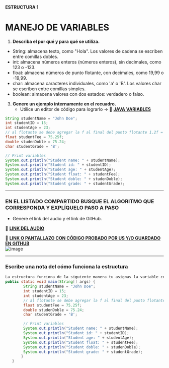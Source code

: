 #### ESTRUCTURA 1  
# MANEJO DE VARIABLES  

1. **Describa el por qué y para qué se utiliza.**  

+ String: almacena texto, como "Hola". Los valores de cadena se escriben entre comillas dobles.
+ int: almacena números enteros (números enteros), sin decimales, como 123 o -123.
+ float: almacena números de punto flotante, con decimales, como 19,99 o -19,99.
+ char: almacena caracteres individuales, como 'a' o 'B'. Los valores char se escriben entre comillas simples.
+ boolean: almacena valores con dos estados: verdadero o falso.

3. **Genere un ejemplo internamente en el recuadro.**  
   - Utilice un editor de código para lograrlo -> 🔗 **[JAVA VARIABLES](https://www.w3schools.com/java/java_variables_reallife.asp)**

```java
String studentName = "John Doe";
int studentID = 15;
int studentAge = 23;
// al flotante se debe agregar la f al final del punto flotante 1.2f = mira el punto 1😁2f 👈🏻 mira la f
float studentFee = 75.25f;
double studenDoble = 75.24;
char studentGrade = 'B';

// Print variables
System.out.println("Student name: " + studentName);
System.out.println("Student id: " + studentID);
System.out.println("Student age: " + studentAge);
System.out.println("Student float: " + studentFee);
System.out.println("Student doble: " + studenDoble);
System.out.println("Student grade: " + studentGrade);

```

---

### EN EL LISTADO COMPARTIDO BUSQUE EL ALGORITMO QUE CORRESPONDA Y EXPLÍQUELO PASO A PASO  
- Genere el link del audio y el link de GitHub.  

🔗 **[LINK DEL AUDIO](#)**  

🔗 **[LINK O PANTALLAZO CON CÓDIGO PROBADO POR US Y/O GUARDADO EN GITHUB]([#](https://gist.github.com/user-attachments/assets/c8ced076-cafe-4d18-9c0a-c29d572811e6))**  
![image](https://gist.github.com/user-attachments/assets/c8ced076-cafe-4d18-9c0a-c29d572811e6)

---

### Escribe una nota del cómo funciona la estructura  

```java
La estructura funciona de la siguiente manera tu asignas la variable con el igual 
public static void main(String[] args) {
        String studentName = "John Doe";
        int studentID = 15;
        int studentAge = 23;
        // al flotante se debe agregar la f al final del punto flotante 1.2f = mira el punto 1😁2f 👈🏻 mira la f
        float studentFee = 75.25f;
        double studenDoble = 75.24;
        char studentGrade = 'B';

        // Print variables
        System.out.println("Student name: " + studentName);
        System.out.println("Student id: " + studentID);
        System.out.println("Student age: " + studentAge);
        System.out.println("Student float: " + studentFee);
        System.out.println("Student doble: " + studenDoble);
        System.out.println("Student grade: " + studentGrade);
       }
   }
```
